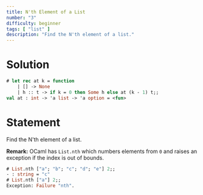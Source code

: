 ```yaml
---
title: N'th Element of a List
number: "3"
difficulty: beginner
tags: [ "list" ]
description: "Find the N'th element of a list."
---
```


# Solution

```ocaml
# let rec at k = function
    | [] -> None
    | h :: t -> if k = 0 then Some h else at (k - 1) t;;
val at : int -> 'a list -> 'a option = <fun>
```

# Statement

Find the N'th element of a list.

**Remark:** OCaml has `List.nth` which numbers elements from `0` and
raises an exception if the index is out of bounds.

```ocaml
# List.nth ["a"; "b"; "c"; "d"; "e"] 2;;
- : string = "c"
# List.nth ["a"] 2;;
Exception: Failure "nth".
```
